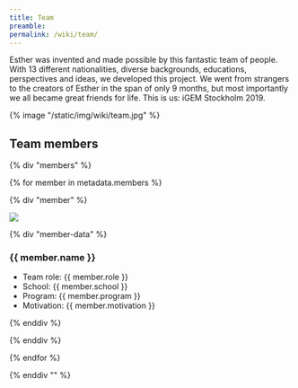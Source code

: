 ```yaml
---
title: Team
preamble:
permalink: /wiki/team/
---
```


[](https://www.notion.so/8f6262d406b04820aae6a788f03714d8#055894d39e624801a1eb8384a22314e0)

Esther was invented and made possible by this fantastic team of people. With 13 different nationalities, diverse backgrounds, educations, perspectives and ideas, we developed this project. We went from strangers to the creators of Esther in the span of only 9 months, but most importantly we all became great friends for life. This is us: iGEM Stockholm 2019.

{% image "/static/img/wiki/team.jpg"  %}

## Team members

{% div "members" %}

{% for member in metadata.members %}

{% div "member" %}

![]({{member.image}})

{% div "member-data" %}

### {{ member.name }}

-   Team role: {{ member.role }}
-   School: {{ member.school }}
-   Program: {{ member.program }}
-   Motivation: {{ member.motivation }}

{% enddiv %}

{% enddiv %}

{% endfor %}

{% enddiv "" %}
